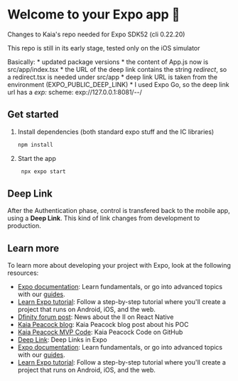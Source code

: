 # Welcome to your Expo app 👋

Changes to Kaia's repo needed for Expo SDK52 (cli 0.22.20)

This repo is still in its early stage, tested only on the iOS simulator

Basically:
    * updated package versions
    * the content of App.js now is src/app/index.tsx
    * the URL of the deep link contains the string *redirect*, so a redirect.tsx is needed under src/app
    * deep link URL is taken from the environment (EXPO_PUBLIC_DEEP_LINK)
    * I used Expo Go, so the deep link url has a *exp:* scheme: exp://127.0.0.1:8081/--/

## Get started

1. Install dependencies (both standard expo stuff and the IC libraries)

   ```bash
   npm install
   ```

2. Start the app

   ```bash
    npx expo start
   ```

## Deep Link

After the Authentication phase, control is transfered back to the mobile app, using a **Deep Link**. This kind of link changes from development to production. 

## Learn more

To learn more about developing your project with Expo, look at the following resources:

- [Expo documentation](https://docs.expo.dev/): Learn fundamentals, or go into advanced topics with our [guides](https://docs.expo.dev/guides).
- [Learn Expo tutorial](https://docs.expo.dev/tutorial/introduction/): Follow a step-by-step tutorial where you'll create a project that runs on Android, iOS, and the web.
- [Dfinity forum post](https://forum.dfinity.org/t/internet-identity-with-react-native/15682): News about the II on React Native
- [Kaia Peacock blog](https://kaipeacock.com/blog/dfinity/ic-expo/): Kaia Peacock blog post about his POC
- [Kaia Peacock MVP Code](https://github.com/krpeacock/ic-expo-mvp): Kaia Peacock Code on GitHub
- [Deep Link](https://docs.expo.dev/linking/into-your-app/#test-a-link-using-expo-go): Deep Links in Expo
- [Expo documentation](https://docs.expo.dev/): Learn fundamentals, or go into advanced topics with our [guides](https://docs.expo.dev/guides).
- [Learn Expo tutorial](https://docs.expo.dev/tutorial/introduction/): Follow a step-by-step tutorial where you'll create a project that runs on Android, iOS, and the web.

